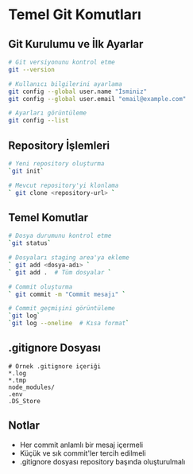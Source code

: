 # Temel Git Komutları

## Git Kurulumu ve İlk Ayarlar

```bash
# Git versiyonunu kontrol etme
git --version

# Kullanıcı bilgilerini ayarlama
git config --global user.name "İsminiz"
git config --global user.email "email@example.com"

# Ayarları görüntüleme
git config --list
```

## Repository İşlemleri

```bash
# Yeni repository oluşturma
`git init`

# Mevcut repository'yi klonlama
` git clone <repository-url> `
```

## Temel Komutlar

```bash
# Dosya durumunu kontrol etme
`git status`

# Dosyaları staging area'ya ekleme
` git add <dosya-adı> `
` git add .  # Tüm dosyalar `

# Commit oluşturma
` git commit -m "Commit mesajı" `

# Commit geçmişini görüntüleme
`git log`
`git log --oneline  # Kısa format`
```

## .gitignore Dosyası

```gitignore
# Örnek .gitignore içeriği
*.log
*.tmp
node_modules/
.env
.DS_Store
```


## Notlar

- Her commit anlamlı bir mesaj içermeli
- Küçük ve sık commit'ler tercih edilmeli
- .gitignore dosyası repository başında oluşturulmalı
